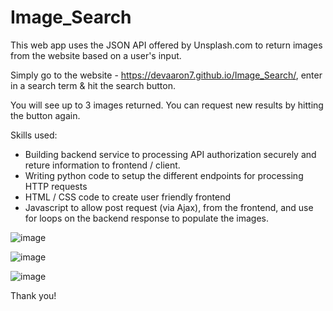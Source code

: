 # Image_Search
 
This web app uses the JSON API offered by Unsplash.com to return images from the website based on a user's input.

Simply go to the website - https://devaaron7.github.io/Image_Search/, enter in a search term & hit the search button.

You will see up to 3 images returned. You can request new results by hitting the button again.

Skills used:
- Building backend service to processing API authorization securely and reture information to frontend / client.
- Writing python code to setup the different endpoints for processing HTTP requests
- HTML / CSS code to create user friendly frontend
- Javascript to allow post request (via Ajax), from the frontend, and use for loops on the backend response to populate the images.

![image](https://user-images.githubusercontent.com/65022882/174693453-1d825d21-b9cb-43d9-a989-ecb73380829f.png)

![image](https://user-images.githubusercontent.com/65022882/174692516-06226c60-3eac-4c6d-a58e-47b6685d4c17.png)

![image](https://user-images.githubusercontent.com/65022882/174693677-475a2965-709e-4636-bb64-3bbf9f4ab6ba.png)




Thank you!
